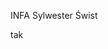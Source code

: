 
INFA
Sylwester Świst
















































































tak
